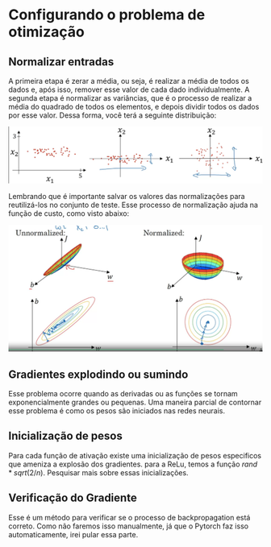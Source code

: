 # Configurando o problema de otimização

## Normalizar entradas

A primeira etapa é zerar a média, ou seja, é realizar a média de todos os dados e, após isso, remover esse valor de cada dado individualmente. A segunda etapa é normalizar as variâncias, que é o processo de realizar a média do quadrado de todos os elementos, e depois dividir todos os dados por esse valor. Dessa forma, você terá a seguinte distribuição:

![Normalizing inputs](./normalizing%20inputs.png)

Lembrando que é importante salvar os valores das normalizações para reutilizá-los no conjunto de teste. Esse processo de normalização ajuda na função de custo, como visto abaixo:

![Normalizing inputs visualization](./normalizing%20inputs%20visualization.png)

## Gradientes explodindo ou sumindo

Esse problema ocorre quando as derivadas ou as funções se tornam exponencialmente grandes ou pequenas. Uma maneira parcial de contornar esse problema é como os pesos são iniciados nas redes neurais. 

## Inicialização de pesos

Para cada função de ativação existe uma inicialização de pesos especificos que ameniza a explosão dos gradientes. para a ReLu, temos a função $rand * sqrt(2 / n)$. Pesquisar mais sobre essas inicializações.

## Verificação do Gradiente

Esse é um método para verificar se o processo de backpropagation está correto. Como não faremos isso manualmente, já que o Pytorch faz isso automaticamente, irei pular essa parte.